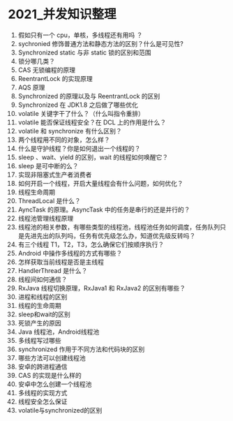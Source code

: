 # 2021_并发知识整理

1. 假如只有一个 cpu，单核，多线程还有用吗 ？
2. sychronied 修饰普通方法和静态方法的区别？什么是可见性?
3. Synchronized static 与非 static 锁的区别和范围
4. 锁分哪几类？
5. CAS 无锁编程的原理
6. ReentrantLock 的实现原理
7. AQS 原理
8. Synchronized 的原理以及与 ReentrantLock 的区别
9. Synchronized 在 JDK1.8 之后做了哪些优化
10. volatile 关键字干了什么？（什么叫指令重排）
11. volatile 能否保证线程安全？在 DCL 上的作用是什么？
12. volatile 和 synchronize 有什么区别？
13. 两个线程用不同的对象，怎么样？
14. 什么是守护线程？你是如何退出一个线程的？
15. sleep 、wait、yield 的区别，wait 的线程如何唤醒它？
16. sleep 是可中断的么？
17. 实现非阻塞式生产者消费者
18. 如何开启一个线程，开启大量线程会有什么问题，如何优化？
19. 线程生命周期
20. ThreadLocal 是什么？
21. AyncTask 的原理。AsyncTask 中的任务是串行的还是并行的？
22. 线程池管理线程原理
23. 线程池的相关参数，有哪些类型的线程池，线程池任务如何调度，任务队列只是先进先出的队列吗，任务有优先级怎么办，知道优先级反转吗？
24. 有三个线程 T1，T2，T3，怎么确保它们按顺序执行？
25. Android 中操作多线程的方式有哪些？
26. 怎样获取当前线程是否是主线程
27. HandlerThread 是什么？
28. 线程间如何通信？
29. RxJava 线程切换原理，RxJava1 和 RxJava2 的区别有哪些？
30. 进程和线程的区别
31. 线程的生命周期
32. sleep和wait的区别
33. 死锁产生的原因
34. Java 线程池，Android线程池
35. 多线程写过哪些
36. synchronized 作用于不同方法和代码块的区别
37. 哪些方法可以创建线程池
38. 安卓的跨进程通信
39. CAS 的实现是什么样的
40. 安卓中怎么创建一个线程池
41. 多线程的实现方式
42. 线程安全怎么保证
43. volatile与synchronized的区别

